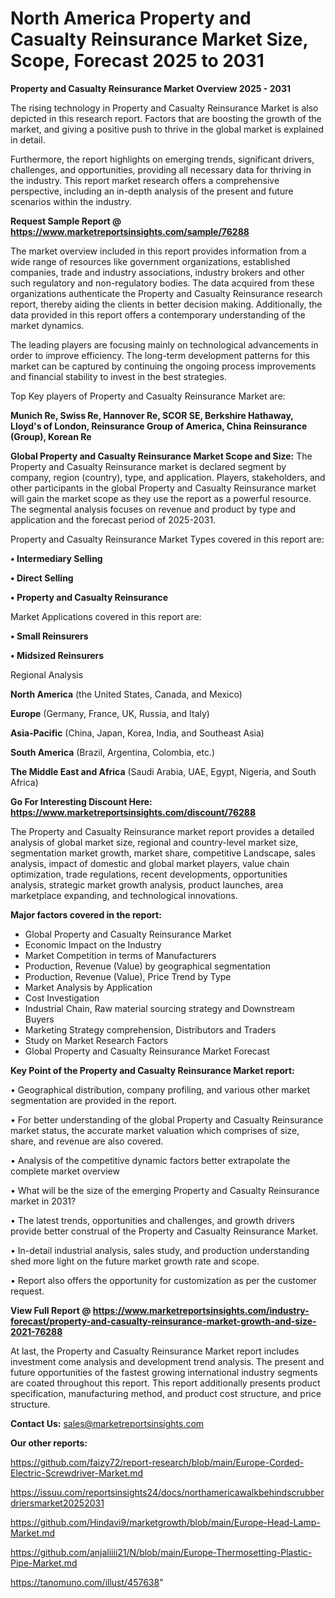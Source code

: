 # North America Property and Casualty Reinsurance Market Size, Scope, Forecast 2025 to 2031

<Strong> Property and Casualty Reinsurance Market Overview 2025 - 2031</strong>

The rising technology in Property and Casualty Reinsurance Market is also depicted in this research report. Factors that are boosting the growth of the market, and giving a positive push to thrive in the global market is explained in detail.

Furthermore, the report highlights on emerging trends, significant drivers, challenges, and opportunities, providing all necessary data for thriving in the industry. This report market research offers a comprehensive perspective, including an in-depth analysis of the present and future scenarios within the industry.

<strong>Request Sample Report @ <a href=https://www.marketreportsinsights.com/sample/76288>https://www.marketreportsinsights.com/sample/76288</a></strong>

The market overview included in this report provides information from a wide range of resources like government organizations, established companies, trade and industry associations, industry brokers and other such regulatory and non-regulatory bodies. The data acquired from these organizations authenticate the Property and Casualty Reinsurance research report, thereby aiding the clients in better decision making. Additionally, the data provided in this report offers a contemporary understanding of the market dynamics.

The leading players are focusing mainly on technological advancements in order to improve efficiency. The long-term development patterns for this market can be captured by continuing the ongoing process improvements and financial stability to invest in the best strategies.

Top Key players of Property and Casualty Reinsurance Market are:

<strong>Munich Re, Swiss Re, Hannover Re, SCOR SE, Berkshire Hathaway, Lloyd&#39;s of London, Reinsurance Group of America, China Reinsurance (Group), Korean Re</strong>

<strong><b>Global Property and Casualty Reinsurance Market Scope and Size:</b></strong>
The Property and Casualty Reinsurance market is declared segment by company, region (country), type, and application. Players, stakeholders, and other participants in the global Property and Casualty Reinsurance market will gain the market scope as they use the report as a powerful resource. The segmental analysis focuses on revenue and product by type and application and the forecast period of 2025-2031.

Property and Casualty Reinsurance Market Types covered in this report are:

<strong>• Intermediary Selling

• Direct Selling

• Property and Casualty Reinsurance</strong>

Market Applications covered in this report are:

<strong>• Small Reinsurers

• Midsized Reinsurers</strong> 

Regional Analysis

<strong>North America</strong> (the United States, Canada, and Mexico)

<strong>Europe</strong> (Germany, France, UK, Russia, and Italy)

<strong>Asia-Pacific</strong> (China, Japan, Korea, India, and Southeast Asia)

<strong>South America</strong> (Brazil, Argentina, Colombia, etc.)

<strong>The Middle East and Africa</strong> (Saudi Arabia, UAE, Egypt, Nigeria, and South Africa)

<strong>Go For Interesting Discount Here: <a href=https://www.marketreportsinsights.com/discount/76288>https://www.marketreportsinsights.com/discount/76288</a></strong>

The Property and Casualty Reinsurance market report provides a detailed analysis of global market size, regional and country-level market size, segmentation market growth, market share, competitive Landscape, sales analysis, impact of domestic and global market players, value chain optimization, trade regulations, recent developments, opportunities analysis, strategic market growth analysis, product launches, area marketplace expanding, and technological innovations.

<strong><b>Major factors covered in the report:</b></strong>
<ul>
  <li>Global Property and Casualty Reinsurance Market </li>
  <li>Economic Impact on the Industry</li>
  <li>Market Competition in terms of Manufacturers</li>
  <li>Production, Revenue (Value) by geographical segmentation</li>
  <li>Production, Revenue (Value), Price Trend by Type</li>
  <li>Market Analysis by Application</li>
  <li>Cost Investigation</li>
  <li>Industrial Chain, Raw material sourcing strategy and Downstream Buyers</li>
  <li>Marketing Strategy comprehension, Distributors and Traders</li>
  <li>Study on Market Research Factors</li>
  <li>Global Property and Casualty Reinsurance Market Forecast</li>
</ul>

<strong><b>Key Point of the Property and Casualty Reinsurance Market report:</b></strong>

• Geographical distribution, company profiling, and various other market segmentation are provided in the report.

• For better understanding of the global Property and Casualty Reinsurance market status, the accurate market valuation which comprises of size, share, and revenue are also covered.

• Analysis of the competitive dynamic factors better extrapolate the complete market overview

• What will be the size of the emerging Property and Casualty Reinsurance market in 2031?

• The latest trends, opportunities and challenges, and growth drivers provide better construal of the Property and Casualty Reinsurance Market.

• In-detail industrial analysis, sales study, and production understanding shed more light on the future market growth rate and scope.

• Report also offers the opportunity for customization as per the customer request.

<strong><b>View Full Report @ <a href=https://www.marketreportsinsights.com/industry-forecast/property-and-casualty-reinsurance-market-growth-and-size-2021-76288>https://www.marketreportsinsights.com/industry-forecast/property-and-casualty-reinsurance-market-growth-and-size-2021-76288</a></b></strong>


At last, the Property and Casualty Reinsurance Market report includes investment come analysis and development trend analysis. The present and future opportunities of the fastest growing international industry segments are coated throughout this report. This report additionally presents product specification, manufacturing method, and product cost structure, and price structure.

<strong>Contact Us:</strong>
sales@marketreportsinsights.com

<strong>Our other reports:</strong>

<a href=https://github.com/faizy72/report-research/blob/main/Europe-Corded-Electric-Screwdriver-Market.md>https://github.com/faizy72/report-research/blob/main/Europe-Corded-Electric-Screwdriver-Market.md</a>

<a href=https://issuu.com/reportsinsights24/docs/northamericawalkbehindscrubberdriersmarket20252031>https://issuu.com/reportsinsights24/docs/northamericawalkbehindscrubberdriersmarket20252031</a>

<a href=https://github.com/Hindavi9/marketgrowth/blob/main/Europe-Head-Lamp-Market.md>https://github.com/Hindavi9/marketgrowth/blob/main/Europe-Head-Lamp-Market.md</a>

<a href=https://github.com/anjaliiii21/N/blob/main/Europe-Thermosetting-Plastic-Pipe-Market.md>https://github.com/anjaliiii21/N/blob/main/Europe-Thermosetting-Plastic-Pipe-Market.md</a>

<a href=https://tanomuno.com/illust/457638>https://tanomuno.com/illust/457638</a>"
